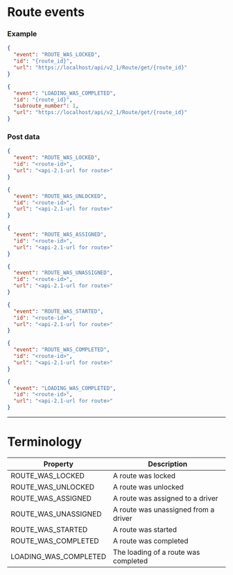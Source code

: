 # Route events

### Example

```JSON
{
  "event": "ROUTE_WAS_LOCKED",
  "id": "{route_id}",
  "url": "https://localhost/api/v2_1/Route/get/{route_id}"
}
```
```JSON
{
  "event": "LOADING_WAS_COMPLETED",
  "id": "{route_id}",
  "subroute_number": 1,
  "url": "https://localhost/api/v2_1/Route/get/{route_id}"
}
```

### Post data
```JSON
{  
  "event": "ROUTE_WAS_LOCKED",
  "id": "<route-id>",
  "url": "<api-2.1-url for route>"
}
```
```JSON
{  
  "event": "ROUTE_WAS_UNLOCKED",
  "id": "<route-id>",
  "url": "<api-2.1-url for route>"
}
```
```JSON
{  
  "event": "ROUTE_WAS_ASSIGNED",
  "id": "<route-id>",
  "url": "<api-2.1-url for route>"
}
```
```JSON
{  
  "event": "ROUTE_WAS_UNASSIGNED",
  "id": "<route-id>",
  "url": "<api-2.1-url for route>"
}
```
```JSON
{  
  "event": "ROUTE_WAS_STARTED",
  "id": "<route-id>",
  "url": "<api-2.1-url for route>"
}
```
```JSON
{  
  "event": "ROUTE_WAS_COMPLETED",
  "id": "<route-id>",
  "url": "<api-2.1-url for route>"
}
```
```JSON
{  
  "event": "LOADING_WAS_COMPLETED",
  "id": "<route-id>",
  "url": "<api-2.1-url for route>"
}
```

---

# Terminology

|Property             |Description|
|---------------------|-----------|
|ROUTE_WAS_LOCKED|A route was locked|
|ROUTE_WAS_UNLOCKED|A route was unlocked|
|ROUTE_WAS_ASSIGNED|A route was assigned to a driver|
|ROUTE_WAS_UNASSIGNED|A route was unassigned from a driver|
|ROUTE_WAS_STARTED|A route was started|
|ROUTE_WAS_COMPLETED|A route was completed|
|LOADING_WAS_COMPLETED|The loading of a route was completed|
